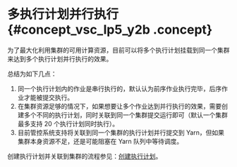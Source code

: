 # 多执行计划并行执行 {#concept_vsc_lp5_y2b .concept}

为了最大化利用集群的可用计算资源，目前可以将多个执行计划挂载到同一个集群来达到多个执行计划并行执行的效果。

总结为如下几点：

1.  同一个执行计划内的作业是串行执行的，默认认为前序作业执行完毕，后序作业才能被提交执行。
2.  在集群资源足够的情况下，如果想要让多个作业达到并行执行的效果，需要创建多个不同的执行计划，同时关联到同一个集群提交运行即可（默认一个集群最多支持 20 个执行计划同时执行）。
3.  目前管控系统支持将关联到同一个集群的执行计划并行提交到 Yarn，但如果集群本身资源不足，还是可能阻塞在 Yarn 队列中等待调度。

创建执行计划并关联到集群的流程参见：[创建执行计划](https://help.aliyun.com/document_detail/28101.html?spm=a2c4g.11186623.6.602.45664e02tcbMnO)。

